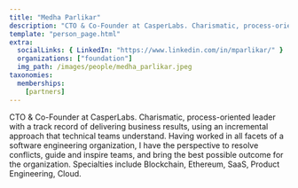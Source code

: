```yaml
---
title: "Medha Parlikar"
description: "CTO & Co-Founder at CasperLabs. Charismatic, process-oriented leader with a track record of delivering business results."
template: "person_page.html"
extra:
  socialLinks: { LinkedIn: "https://www.linkedin.com/in/mparlikar/" }
  organizations: ["foundation"]
  img_path: /images/people/medha_parlikar.jpeg
taxonomies:
  memberships:
    [partners]
---
```


CTO & Co-Founder at CasperLabs. Charismatic, process-oriented leader with a track record of delivering business results, using an incremental approach that technical teams understand. Having worked in all facets of a software engineering organization, I have the perspective to resolve conflicts, guide and inspire teams, and bring the best possible outcome for the organization. Specialties include Blockchain, Ethereum, SaaS, Product Engineering, Cloud. 
